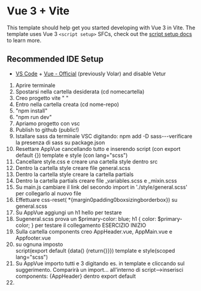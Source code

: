 # Vue 3 + Vite

This template should help get you started developing with Vue 3 in Vite. The template uses Vue 3 `<script setup>` SFCs, check out the [script setup docs](https://v3.vuejs.org/api/sfc-script-setup.html#sfc-script-setup) to learn more.

## Recommended IDE Setup

- [VS Code](https://code.visualstudio.com/) + [Vue - Official](https://marketplace.visualstudio.com/items?itemName=Vue.volar) (previously Volar) and disable Vetur


1. Aprire terminale
2. Spostarsi nella cartella desiderata (cd nomecartella)
3. Creo progetto vite " "
4. Entro nella cartella creata (cd nome-repo)
5. "npm install"
6. "npm run dev"
7. Apriamo progetto con vsc
8. Publish to github (public!)
9. Istallare sass da terminale VSC digitando: npm add -D sass---verificare la presenza di sass su package.json
10. Resettare AppVue cancellando tutto e inserendo script (con export default {}) template e style (con lang="scss")
11. Cancellare style.css e creare una cartella style dentro src
12. Dentro la cartella style creare file general.scss
13. Dentro la cartella style creare la cartella partials
14. Dentro la cartella partials creare file _variables.scss e _mixin.scss
15. Su main.js cambiare il link del secondo import in './style/general.scss' per collegarlo al nuovo file
16. Effettuare css-reset( *{margin0padding0boxsizingborderbox}) su general.scss 
17. Su AppVue aggiungi un h1 hello per testare 
18. Sugeneral.scss prova un $primary-color: blue;
h1 {
    color: $primary-color;
} per testare il collegamento
ESERCIZIO INIZIO 
19. Sulla cartella components creo AppHeader.vue, AppMain.vue e Appfooter.vue
20. su ognuna imposto  
    script(export default {data() {return{}}}) template e style(scoped lang="scss")
21. Su AppVue importo tutti e 3 digitando es. <AppHeader /> in template e cliccando sul suggerimento. Comparirà un import... all'interno di script-->inserisci components: {AppHeader} dentro export default
22.

